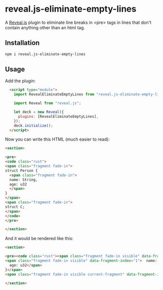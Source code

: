 # reveal.js-eliminate-empty-lines

A [Reveal.js](https://revealjs.com/) plugin to eliminate line breaks in &lt;pre&gt; tags in lines that don't contain anything other than an html tag.

## Installation

```bash
npm i reveal.js-eliminate-empty-lines
```

## Usage

Add the plugin:

```html
  <script type="module">
    import RevealEliminateEmptyLines from "reveal.js-eliminate-empty-lines";

    import Reveal from "reveal.js";

    let deck = new Reveal({
      plugins: [RevealEliminateEmptyLines],
    });
    deck.initialize();
  </script>
```

Now you can write this HTML (much easier to read): 

```html
<section>

<pre>
<code class="rust">
<span class="fragment fade-in">
struct Person {
  <span class="fragment fade-in">
  name: String,
  age: u32
  </span>
}
</span>
<span class="fragment fade-in">
struct C;
</span>
</code>
</pre>

</section>
```

And it would be rendered like this:

```html
<section>

<pre><code class="rust"><span class="fragment fade-in visible" data-fragment-index="0">struct Person {
<span class="fragment fade-in visible" data-fragment-index="1">  name: String,
  age: u32</span>
}</span>
<span class="fragment fade-in visible current-fragment" data-fragment-index="2">struct C;</span></code></pre>

</section>
```